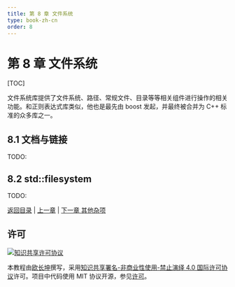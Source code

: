 ```yaml
---
title: 第 8 章 文件系统
type: book-zh-cn
order: 8
---
```


# 第 8 章 文件系统

[TOC]

文件系统库提供了文件系统、路径、常规文件、目录等等相关组件进行操作的相关功能。和正则表达式库类似，他也是最先由 boost 发起，并最终被合并为 C++ 标准的众多库之一。

## 8.1 文档与链接

TODO:

## 8.2 std::filesystem

TODO:

[返回目录](./toc.md) | [上一章](./07-thread.md) | [下一章 其他杂项](./09-others.md)

## 许可

<a rel="license" href="https://creativecommons.org/licenses/by-nc-nd/4.0/"><img alt="知识共享许可协议" style="border-width:0" src="https://i.creativecommons.org/l/by-nc-nd/4.0/80x15.png" /></a>

本教程由[欧长坤](https://github.com/changkun)撰写，采用[知识共享署名-非商业性使用-禁止演绎 4.0 国际许可协议](https://creativecommons.org/licenses/by-nc-nd/4.0/)许可。项目中代码使用 MIT 协议开源，参见[许可](../../LICENSE)。
